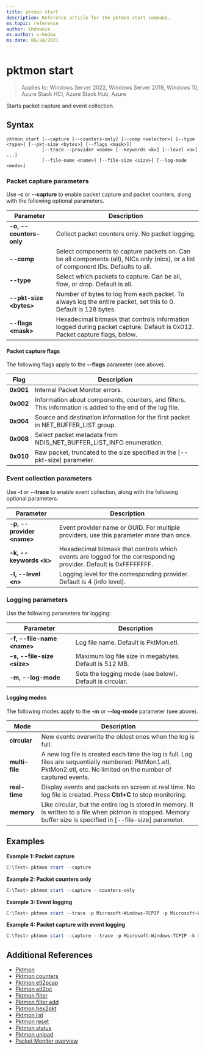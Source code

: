 ```yaml
---
title: pktmon start
description: Reference article for the pktmon start command.
ms.topic: reference
author: khdownie
ms.author: v-kedow
ms.date: 06/24/2021
---
```


# pktmon start

>Applies to: Windows Server 2022, Windows Server 2019, Windows 10, Azure Stack HCI, Azure Stack Hub, Azure

Starts packet capture and event collection.

## Syntax

```
pktmon start [--capture [--counters-only] [--comp <selector>] [--type <type>] [--pkt-size <bytes>] [--flags <mask>]]
             [--trace --provider <name> [--keywords <k>] [--level <n>] ...]
             [--file-name <name>] [--file-size <size>] [--log-mode <mode>]
```

### Packet capture parameters

Use **-c** or **--capture** to enable packet capture and packet counters, along with the following optional parameters.

| **Parameter** | **Description** |
| ------------- | --------------- |
| **-o, --counters-only** | Collect packet counters only. No packet logging. |
| **--comp** | Select components to capture packets on. Can be all components (all), NICs only (nics), or a list of component IDs. Defaults to all. |
| **--type** | Select which packets to capture. Can be all, flow, or drop. Default is all. |
| **--pkt-size \<bytes\>** | Number of bytes to log from each packet. To always log the entire packet, set this to 0. Default is 128 bytes. |
| **--flags \<mask\>** | Hexadecimal bitmask that controls information logged during packet capture. Default is 0x012. Packet capture flags, below. |

#### Packet capture flags

The following flags apply to the **--flags** parameter (see above).

| **Flag** | **Description** |
| --------- | ----------- |
| **0x001** | Internal Packet Monitor errors. |
| **0x002** | Information about components, counters, and filters. This information is added to the end of the log file. |
| **0x004** | Source and destination information for the first packet in NET_BUFFER_LIST group. |
| **0x008** | Select packet metadata from NDIS_NET_BUFFER_LIST_INFO enumeration. |
| **0x010** | Raw packet, truncated to the size specified in the [--pkt-size] parameter. |

### Event collection parameters

Use **-t** or **--trace** to enable event collection, along with the following optional parameters.

| **Parameter** | **Description** |
| ------------- | --------------- |
| **-p, --provider \<name\>** | Event provider name or GUID. For multiple providers, use this parameter more than once. |
| **-k, --keywords \<k\>** | Hexadecimal bitmask that controls which events are logged for the corresponding provider. Default is 0xFFFFFFFF. |
| **-l, --level \<n\>** | Logging level for the corresponding provider. Default is 4 (info level). |

### Logging parameters

Use the following parameters for logging:

| **Parameter** | **Description** |
| ------------- | --------------- |
| **-f, --file-name \<name\>** | Log file name. Default is PktMon.etl. |
| **-s, --file-size \<size\>** | Maximum log file size in megabytes. Default is 512 MB. |
| **-m, --log-mode** | Sets the logging mode (see below). Default is circular. |

#### Logging modes

The following modes apply to the **-m** or **--log-mode** parameter (see above).

| **Mode** | **Description** |
| -------- | --------------- |
| **circular** | New events overwrite the oldest ones when the log is full. |
| **multi-file** | A new log file is created each time the log is full. Log files are sequentially numbered: PktMon1.etl, PktMon2.etl, etc. No limited on the number of captured events. |
| **real-time** | Display events and packets on screen at real time. No log file is created. Press **Ctrl+C** to stop monitoring. |
| **memory** | Like circular, but the entire log is stored in memory. It is written to a file when pktmon is stopped. Memory buffer size is specified in [--file-size] parameter. |

## Examples

**Example 1: Packet capture**

```PowerShell
C:\Test> pktmon start --capture
```

**Example 2: Packet counters only**

```PowerShell
C:\Test> pktmon start --capture --counters-only
```

**Example 3: Event logging**

```PowerShell
C:\Test> pktmon start --trace -p Microsoft-Windows-TCPIP -p Microsoft-Windows-NDIS
```

**Example 4: Packet capture with event logging**

```PowerShell
C:\Test> pktmon start --capture --trace -p Microsoft-Windows-TCPIP -k 0xFF -l 4
```

## Additional References

- [Pktmon](pktmon.md)
- [Pktmon counters](pktmon-counters.md)
- [Pktmon etl2pcap](pktmon-etl2pcap.md)
- [Pktmon etl2txt](pktmon-etl2txt.md)
- [Pktmon filter](pktmon-filter.md)
- [Pktmon filter add](pktmon-filter-add.md)
- [Pktmon hex2pkt](pktmon-hex2pkt.md)
- [Pktmon list](pktmon-list.md)
- [Pktmon reset](pktmon-reset.md)
- [Pktmon status](pktmon-status.md)
- [Pktmon unload](pktmon-unload.md)
- [Packet Monitor overview](../../networking/technologies/pktmon/pktmon.md)
